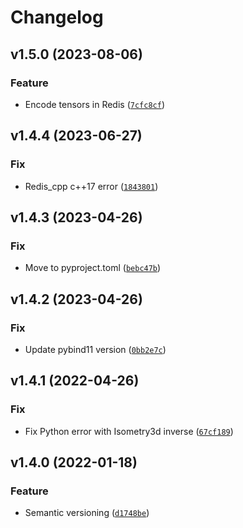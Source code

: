 # Changelog

<!--next-version-placeholder-->

## v1.5.0 (2023-08-06)

### Feature

* Encode tensors in Redis ([`7cfc8cf`](https://github.com/tmigimatsu/ctrl-utils/commit/7cfc8cf71a3ca02efe91f6f5259de53c92ae5245))

## v1.4.4 (2023-06-27)

### Fix

* Redis_cpp c++17 error ([`1843801`](https://github.com/tmigimatsu/ctrl-utils/commit/18438013a64c7942a242417b3d8727fadd3011c8))

## v1.4.3 (2023-04-26)
### Fix
* Move to pyproject.toml ([`bebc47b`](https://github.com/tmigimatsu/ctrl-utils/commit/bebc47b8f2451d3dcd9c62d4aa077a5018754267))

## v1.4.2 (2023-04-26)
### Fix
* Update pybind11 version ([`0bb2e7c`](https://github.com/tmigimatsu/ctrl-utils/commit/0bb2e7c10cb9a4c125f2b4c638528ad4c8f85e2e))

## v1.4.1 (2022-04-26)
### Fix
* Fix Python error with Isometry3d inverse ([`67cf189`](https://github.com/tmigimatsu/ctrl-utils/commit/67cf189ce26458900389879d38e0033b6c1aedaa))

## v1.4.0 (2022-01-18)
### Feature
* Semantic versioning ([`d1748be`](https://github.com/tmigimatsu/ctrl-utils/commit/d1748be30de489d05a696d7a8de486fc30ef5b9e))
